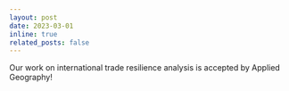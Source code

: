 ```yaml
---
layout: post
date: 2023-03-01
inline: true
related_posts: false
---
```


Our work on international trade resilience analysis is accepted by Applied Geography!